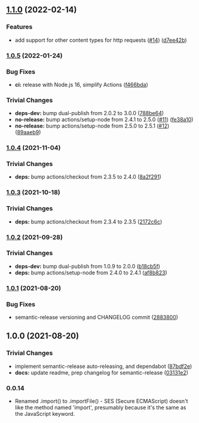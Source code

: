 ## [1.1.0](https://github.com/filecoin-shipyard/js-lotus-client-provider-browser/compare/v1.0.5...v1.1.0) (2022-02-14)


### Features

* add support for other content types for http requests ([#14](https://github.com/filecoin-shipyard/js-lotus-client-provider-browser/issues/14)) ([d7ee42b](https://github.com/filecoin-shipyard/js-lotus-client-provider-browser/commit/d7ee42b1c01b44cab24e76b5dd72d2f6054bce91))

### [1.0.5](https://github.com/filecoin-shipyard/js-lotus-client-provider-browser/compare/v1.0.4...v1.0.5) (2022-01-24)


### Bug Fixes

* **ci:** release with Node.js 16, simplify Actions ([f466bda](https://github.com/filecoin-shipyard/js-lotus-client-provider-browser/commit/f466bda8c6c2ce040c14e2645f1487a8e77feb70))


### Trivial Changes

* **deps-dev:** bump dual-publish from 2.0.2 to 3.0.0 ([788be64](https://github.com/filecoin-shipyard/js-lotus-client-provider-browser/commit/788be6496d584bc07c7ecf53167427de28d00687))
* **no-release:** bump actions/setup-node from 2.4.1 to 2.5.0 ([#11](https://github.com/filecoin-shipyard/js-lotus-client-provider-browser/issues/11)) ([fe38a10](https://github.com/filecoin-shipyard/js-lotus-client-provider-browser/commit/fe38a10c1004bd448afbdfda7dbb5dc793582e82))
* **no-release:** bump actions/setup-node from 2.5.0 to 2.5.1 ([#12](https://github.com/filecoin-shipyard/js-lotus-client-provider-browser/issues/12)) ([89aaeb9](https://github.com/filecoin-shipyard/js-lotus-client-provider-browser/commit/89aaeb94bfea3b87577ff8a521c0c5b4171907b8))

### [1.0.4](https://github.com/filecoin-shipyard/js-lotus-client-provider-browser/compare/v1.0.3...v1.0.4) (2021-11-04)


### Trivial Changes

* **deps:** bump actions/checkout from 2.3.5 to 2.4.0 ([8a2f291](https://github.com/filecoin-shipyard/js-lotus-client-provider-browser/commit/8a2f291c1f74c4ca0ebd681390ecc50c17c2f010))

### [1.0.3](https://github.com/filecoin-shipyard/js-lotus-client-provider-browser/compare/v1.0.2...v1.0.3) (2021-10-18)


### Trivial Changes

* **deps:** bump actions/checkout from 2.3.4 to 2.3.5 ([2172c6c](https://github.com/filecoin-shipyard/js-lotus-client-provider-browser/commit/2172c6c1f0ab91dd08649183e1a4d7717779a3cc))

### [1.0.2](https://github.com/filecoin-shipyard/js-lotus-client-provider-browser/compare/v1.0.1...v1.0.2) (2021-09-28)


### Trivial Changes

* **deps-dev:** bump dual-publish from 1.0.9 to 2.0.0 ([b18cb5f](https://github.com/filecoin-shipyard/js-lotus-client-provider-browser/commit/b18cb5f64b2a914d4d16d25eb723dc6367e739b6))
* **deps:** bump actions/setup-node from 2.4.0 to 2.4.1 ([af8b823](https://github.com/filecoin-shipyard/js-lotus-client-provider-browser/commit/af8b8239a68210fa7a21d5a0196da6de0ffc2353))

### [1.0.1](https://github.com/filecoin-shipyard/js-lotus-client-provider-browser/compare/v1.0.0...v1.0.1) (2021-08-20)


### Bug Fixes

* semantic-release versioning and CHANGELOG commit ([2883800](https://github.com/filecoin-shipyard/js-lotus-client-provider-browser/commit/2883800042c1a9420b61cec65c164987347da9eb))

## 1.0.0 (2021-08-20)

### Trivial Changes

* implement semantic-release auto-releasing, and dependabot ([87bdf2e](https://github.com/filecoin-shipyard/js-lotus-client-provider-browser/commit/87bdf2e226abd72f1fec57e36bc56d72e8f0b593))
* **docs:** update readme, prep changelog for semantic-release ([03131e2](https://github.com/filecoin-shipyard/js-lotus-client-provider-browser/commit/03131e2533d2ed4d0b2f6dcc0ab8112c9ca2a069))

### 0.0.14

* Renamed .import() to .importFile() - SES (Secure ECMAScript) doesn't
  like the method named 'import', presumably because it's the same as
  the JavaScript keyword.
